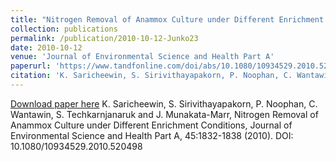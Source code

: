 ```yaml
---
title: "Nitrogen Removal of Anammox Culture under Different Enrichment Conditions"
collection: publications
permalink: /publication/2010-10-12-Junko23
date: 2010-10-12
venue: 'Journal of Environmental Science and Health Part A'
paperurl: 'https://www.tandfonline.com/doi/abs/10.1080/10934529.2010.520498'
citation: 'K. Saricheewin, S. Sirivithayapakorn, P. Noophan, C. Wantawin, S. Techkarnjanaruk and J. Munakata-Marr, Nitrogen Removal of Anammox Culture under Different Enrichment Conditions, Journal of Environmental Science and Health Part A, 45:1832-1838 (2010). DOI: 10.1080/10934529.2010.520498'
---
```


<a href='https://www.tandfonline.com/doi/abs/10.1080/10934529.2010.520498'>Download paper here</a>
K. Saricheewin, S. Sirivithayapakorn, P. Noophan, C. Wantawin, S. Techkarnjanaruk and J. Munakata-Marr, Nitrogen Removal of Anammox Culture under Different Enrichment Conditions, Journal of Environmental Science and Health Part A, 45:1832-1838 (2010). DOI: 10.1080/10934529.2010.520498
